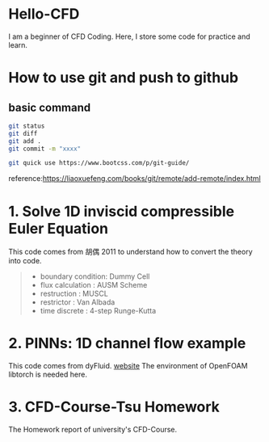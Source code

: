 # Hello-CFD
I am a beginner of CFD Coding. Here, I store some code for practice and learn. 

# How to use git and push to github
basic command
---
```bash
git status 
git diff
git add .
git commit -m "xxxx"

git quick use https://www.bootcss.com/p/git-guide/
```
reference:https://liaoxuefeng.com/books/git/remote/add-remote/index.html

# 1. Solve 1D inviscid compressible Euler Equation
This code comes from 胡偶 2011 to understand how to convert the theory into code. 
> * boundary condition: Dummy Cell
> * flux calculation  : AUSM Scheme
> * restruction       : MUSCL 
> * restrictor        :	Van Albada
> * time discrete     :	4-step Runge-Kutta

# 2. PINNs: 1D channel flow example
This code comes from dyFluid. [website](http://dyfluid.com/pinn.html)
The environment of OpenFOAM libtorch is needed here.

# 3. CFD-Course-Tsu Homework
The Homework report of university's CFD-Course.
